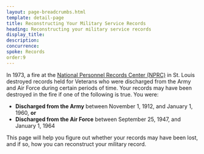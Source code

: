 ```yaml
---
layout: page-breadcrumbs.html
template: detail-page
title: Reconstructing Your Military Service Records
heading: Reconstructing your military service records
display_title: 
description: 
concurrence:
spoke: Records
order:9 
---
```


<div class="va-introtext">

In 1973, a fire at the [National Personnel Records Center (NPRC)](https://www.archives.gov/personnel-records-center/fire-1973) in St. Louis destroyed records held for Veterans who were discharged from the Army and Air Force during certain periods of time. Your records may have been destroyed in the fire if one of the following is true. You were:

- **Discharged from the Army** between November 1, 1912, and January 1, 1960, **or**
- **Discharged from the Air Force** between September 25, 1947, and January 1, 1964 

This page will help you figure out whether your records may have been lost, and if so, how you can reconstruct your military record.

</div>
